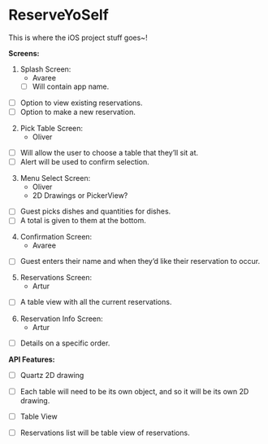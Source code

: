 # ReserveYoSelf
This is where the iOS project stuff goes~!

**Screens:**
1. Splash Screen:
	* Avaree
	* [ ] Will contain app name.
- [ ] Option to view existing reservations.
- [ ] Option to make a new reservation.
2. Pick Table Screen:
	* Oliver
- [ ] Will allow the user to choose a table that they’ll sit at.
- [ ] Alert will be used to confirm selection.
3. Menu Select Screen:
	* Oliver
	* 2D Drawings or PickerView?
- [ ] Guest picks dishes and quantities for dishes. 
- [ ] A total is given to them at the bottom. 
4. Confirmation Screen:
	* Avaree
- [ ] Guest enters their name and when they’d like their reservation to occur. 
5. Reservations Screen:
	* Artur
- [ ] A table view with all the current reservations.
6. Reservation Info Screen:
	* Artur
- [ ] Details on a specific order.





**API Features:**
- [ ] Quartz 2D drawing
- [ ] Each table will need to be its own object, and so it will be its own 2D drawing. 
- [ ] Table View
- [ ] Reservations list will be table view of reservations.


